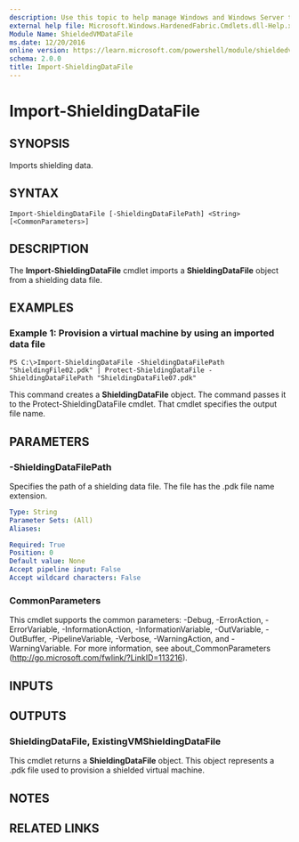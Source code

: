 ```yaml
---
description: Use this topic to help manage Windows and Windows Server technologies with Windows PowerShell.
external help file: Microsoft.Windows.HardenedFabric.Cmdlets.dll-Help.xml
Module Name: ShieldedVMDataFile
ms.date: 12/20/2016
online version: https://learn.microsoft.com/powershell/module/shieldedvmdatafile/import-shieldingdatafile?view=windowsserver2022-ps&wt.mc_id=ps-gethelp
schema: 2.0.0
title: Import-ShieldingDataFile
---
```


# Import-ShieldingDataFile

## SYNOPSIS
Imports shielding data.

## SYNTAX

```
Import-ShieldingDataFile [-ShieldingDataFilePath] <String> [<CommonParameters>]
```

## DESCRIPTION
The **Import-ShieldingDataFile** cmdlet imports a **ShieldingDataFile** object from a shielding data file.

## EXAMPLES

### Example 1: Provision a virtual machine by using an imported data file
```
PS C:\>Import-ShieldingDataFile -ShieldingDataFilePath "ShieldingFile02.pdk" | Protect-ShieldingDataFile -ShieldingDataFilePath "ShieldingDataFile07.pdk"
```

This command creates a **ShieldingDataFile** object.
The command passes it to the Protect-ShieldingDataFile cmdlet.
That cmdlet specifies the output file name.

## PARAMETERS

### -ShieldingDataFilePath
Specifies the path of a shielding data file.
The file has the .pdk file name extension.

```yaml
Type: String
Parameter Sets: (All)
Aliases: 

Required: True
Position: 0
Default value: None
Accept pipeline input: False
Accept wildcard characters: False
```

### CommonParameters
This cmdlet supports the common parameters: -Debug, -ErrorAction, -ErrorVariable, -InformationAction, -InformationVariable, -OutVariable, -OutBuffer, -PipelineVariable, -Verbose, -WarningAction, and -WarningVariable. For more information, see about_CommonParameters (http://go.microsoft.com/fwlink/?LinkID=113216).

## INPUTS

## OUTPUTS

### ShieldingDataFile, ExistingVMShieldingDataFile
This cmdlet returns a **ShieldingDataFile** object.
This object represents a .pdk file used to provision a shielded virtual machine.

## NOTES

## RELATED LINKS

